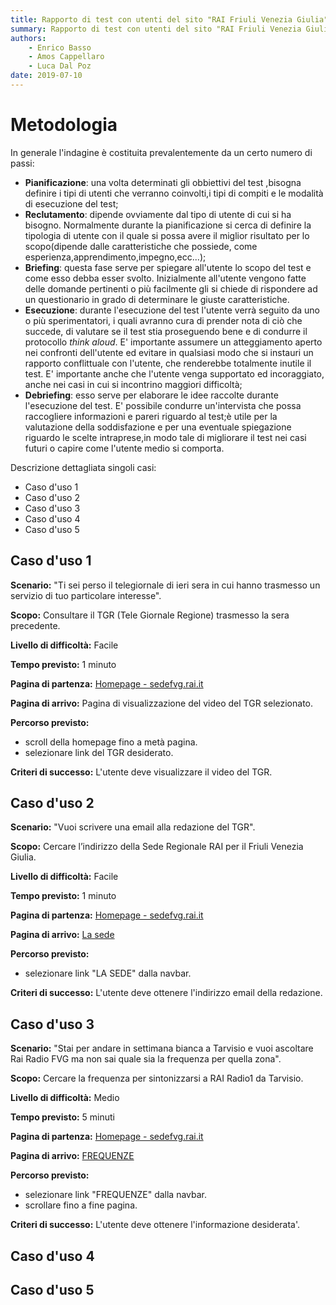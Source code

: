 ```yaml
---
title: Rapporto di test con utenti del sito "RAI Friuli Venezia Giulia" | Metodologia
summary: Rapporto di test con utenti del sito "RAI Friuli Venezia Giulia" | Metodologia.
authors:
    - Enrico Basso
    - Amos Cappellaro
    - Luca Dal Poz
date: 2019-07-10
---
```


# Metodologia

In generale l'indagine è costituita prevalentemente da un certo numero di passi:

- **Pianificazione**: una volta determinati gli obbiettivi del test ,bisogna definire i tipi di utenti che verranno coinvolti,i tipi di compiti e le modalità di esecuzione del test;
- **Reclutamento**: dipende ovviamente dal tipo di utente di cui si ha bisogno. Normalmente durante la pianificazione si cerca di definire la tipologia di utente con il quale si possa avere il miglior risultato per lo scopo(dipende dalle caratteristiche che possiede, come esperienza,apprendimento,impegno,ecc...);
- **Briefing**: questa fase serve per spiegare all'utente lo scopo del test e come esso debba esser svolto. Inizialmente all'utente vengono fatte delle domande pertinenti o più facilmente gli si chiede di rispondere ad un questionario in grado di determinare le giuste caratteristiche.
- **Esecuzione**: durante l'esecuzione del test l'utente verrà seguito da uno o più sperimentatori, i quali avranno cura di prender nota di ciò che succede, di valutare se il test stia proseguendo bene e di condurre il protocollo *think aloud*. E' importante assumere un atteggiamento aperto nei confronti dell'utente ed evitare in qualsiasi modo che si instauri un rapporto conflittuale con l'utente, che renderebbe totalmente inutile il test. E' importante anche che l'utente venga supportato ed incoraggiato, anche nei casi in cui si incontrino maggiori difficoltà;
- **Debriefing**: esso serve per elaborare le idee raccolte durante l'esecuzione del test. E' possibile condurre un'intervista che possa raccogliere informazioni e pareri riguardo al test;è utile per la valutazione della soddisfazione e per una eventuale spiegazione riguardo le scelte intraprese,in modo tale di migliorare il test nei casi futuri o capire come l'utente medio si comporta.

Descrizione dettagliata singoli casi:

- Caso d'uso 1
- Caso d'uso 2
- Caso d'uso 3
- Caso d'uso 4
- Caso d'uso 5

## Caso d'uso 1

**Scenario:**
"Ti sei perso il telegiornale di ieri sera in cui hanno trasmesso un servizio di tuo particolare interesse".

**Scopo:**
Consultare il TGR (Tele Giornale Regione) trasmesso la sera precedente.

**Livello di difficoltà:**
Facile

**Tempo previsto:**
1 minuto

**Pagina di partenza:**
[Homepage - sedefvg.rai.it](http://www.sedefvg.rai.it)

**Pagina di arrivo:**
Pagina di visualizzazione del video del TGR selezionato.

**Percorso previsto:**
- scroll della homepage fino a metà pagina.
- selezionare link del TGR desiderato.

**Criteri di successo:**
L'utente deve visualizzare il video del TGR.

## Caso d'uso 2

**Scenario:**
"Vuoi scrivere una email alla redazione del TGR".

**Scopo:**
Cercare l’indirizzo della Sede Regionale RAI per il Friuli Venezia Giulia.

**Livello di difficoltà:**
Facile

**Tempo previsto:**
1 minuto

**Pagina di partenza:**
[Homepage - sedefvg.rai.it](http://www.sedefvg.rai.it)

**Pagina di arrivo:**
[La sede](http://www.sedefvg.rai.it/dl/portali/site/articolo/ContentItem-70824807-2bf5-49b5-bc5f-1f0c4ce9fa88.html)

**Percorso previsto:**
- selezionare link "LA SEDE" dalla navbar.

**Criteri di successo:**
L'utente deve ottenere l'indirizzo email della redazione.

## Caso d'uso 3

**Scenario:**
"Stai per andare in settimana bianca a Tarvisio e vuoi ascoltare Rai Radio FVG ma non sai quale sia la frequenza per quella zona".

**Scopo:**
Cercare la frequenza per sintonizzarsi a RAI Radio1 da Tarvisio.

**Livello di difficoltà:**
Medio

**Tempo previsto:**
5 minuti

**Pagina di partenza:**
[Homepage - sedefvg.rai.it](http://www.sedefvg.rai.it)

**Pagina di arrivo:**
[FREQUENZE](http://www.sedefvg.rai.it/dl/portali/site/articolo/ContentItem-7975ffff-e225-4540-9182-23f4517863a0.html)

**Percorso previsto:**
- selezionare link "FREQUENZE" dalla navbar.
- scrollare fino a fine pagina.

**Criteri di successo:**
L'utente deve ottenere l'informazione desiderata'.

## Caso d'uso 4

## Caso d'uso 5
